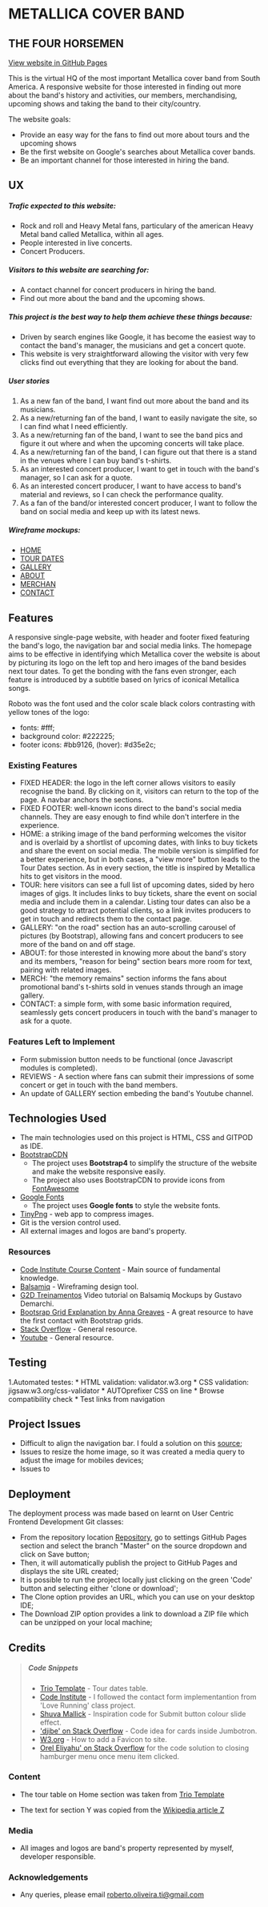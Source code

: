 # METALLICA COVER BAND

## THE FOUR HORSEMEN

[View website in GitHub Pages](https://github.com/t4h-metallicacover-band/t4h)

This is the virtual HQ of the most important Metallica cover band from South America.
A responsive website for those interested in finding out more about the band's history and activities, our members, merchandising, upcoming shows and taking the band to their city/country.  

The website goals:
* Provide an easy way for the fans to find out more about tours and the upcoming shows
* Be the first website on Google's searches about Metallica cover bands.
* Be an important channel for those interested in hiring the band.
 
## UX

##### Trafic expected to this website:
* Rock and roll and Heavy Metal fans, particulary of the american Heavy Metal band called Metallica, within all ages.
* People interested in live concerts.
* Concert Producers. 

##### Visitors to this website are searching for:
* A contact channel for concert producers in hiring the band.
* Find out more about the band and the upcoming shows. 

##### This project is the best way to help them achieve these things because:
* Driven by search engines like Google, it has become the easiest way to contact the band's manager, the musicians and get a concert quote. 
* This website is very straightforward allowing the visitor with very few clicks find out everything that they are looking for about the band.

##### User stories
1. As a new fan of the band, I want find out more about the band and its musicians.
2. As a new/returning fan of the band, I want to easily navigate the site, so I can find what I need efficiently. 
3. As a new/returning fan of the band, I want to see the band pics and figure it out where and when the upcoming concerts will take place. 
4. As a new/returning fan of the band, I can figure out that there is a stand in the venues where I can buy band's t-shirts. 
5. As an interested concert producer, I want to get in touch with the band's manager, so I can ask for a quote.   
6. As an interested concert producer, I want to have access to band's material and reviews, so I can check the performance quality.
7. As a fan of the band/or interested concert producer, I want to follow the band on social media and keep up with its latest news. 

##### Wireframe mockups: 

- <a href="https://github.com/roliveira81/t4h-metallicacover-band/blob/master/assets/docs/wp/home.png" target="_blank">HOME</a>
- <a href="https://github.com/roliveira81/t4h-metallicacover-band/blob/master/assets/docs/wp/tour_dates.png" target="_blank">TOUR DATES</a>
- <a href="https://github.com/roliveira81/t4h-metallicacover-band/blob/master/assets/docs/wp/gallery.png" target="_blank">GALLERY</a>
- <a href="https://github.com/roliveira81/t4h-metallicacover-band/blob/master/assets/docs/wp/about.png" target="_blank">ABOUT</a>
- <a href="https://github.com/roliveira81/t4h-metallicacover-band/blob/master/assets/docs/wp/merchan.png" target="_blank">MERCHAN</a>
- <a href="https://github.com/roliveira81/t4h-metallicacover-band/blob/master/assets/docs/wp/contact.png" target="_blank">CONTACT</a>

## Features

A responsive single-page website, with header and footer fixed featuring the band's logo, the navigation bar and social media links. 
The homepage aims to be effective in identifying which Metallica cover the website is about by picturing its logo on the left top and hero images of the band besides next tour dates.
To get the bonding with the fans even stronger, each feature is introduced by a subtitle based on lyrics of iconical Metallica songs. 

Roboto was the font used and the color scale black colors contrasting with yellow tones of the logo:
* fonts: #fff;
* background color: #222225;
* footer icons: #bb9126, (hover): #d35e2c;

### Existing Features

- FIXED HEADER: the logo in the left corner allows visitors to easily recognise the band. By clicking on it, visitors can return to the top of the page. A navbar anchors the sections. 
- FIXED FOOTER: well-known icons direct to the band's social media channels. They are easy enough to find while don't interfere in the experience.
- HOME: a striking image of the band performing welcomes the visitor and is overlaid by a shortlist of upcoming dates, with links to buy tickets and share the event on social media. The mobile version is simplified for a better experience, but in both cases, a "view more" button leads to the Tour Dates section. As in every section, the title is inspired by Metallica hits to get visitors in the mood.
- TOUR: here visitors can see a full list of upcoming dates, sided by hero images of gigs. It includes links to buy tickets, share the event on social media and include them in a calendar. Listing tour dates can also be a good strategy to attract potential clients, so a link invites producers to get in touch and redirects them to the contact page.
- GALLERY: "on the road" section has an auto-scrolling carousel of pictures (by Bootstrap), allowing fans and concert producers to see more of the band on and off stage.
- ABOUT: for those interested in knowing more about the band's story and its members, "reason for being" section bears more room for text, pairing with related images.
- MERCH:  "the memory remains" section informs the fans about promotional band's t-shirts sold in venues stands through an image gallery.
- CONTACT: a simple form, with some basic information required, seamlessly gets concert producers in touch with the band's manager to ask for a quote.

### Features Left to Implement

- Form submission button needs to be functional (once Javascript modules is completed).
- REVIEWS - A section where fans can submit their impressions of some concert or get in touch with the band members.
- An update of GALLERY section embeding the band's Youtube channel. 

## Technologies Used

- The main technologies used on this project is HTML, CSS and GITPOD as IDE.
- [BootstrapCDN](https://www.bootstrapcdn.com/)
    - The project uses **Bootstrap4** to simplify the structure of the website and make the website responsive easily.
    - The project also uses BootstrapCDN to provide icons from [FontAwesome](https://www.bootstrapcdn.com/fontawesome/)
- [Google Fonts](https://fonts.google.com/)
    - The project uses **Google fonts** to style the website fonts.    
- [TinyPng](https://www.tinypng.com/) - web app to compress images.
- Git is the version control used.
- All external images and logos are band's property.

### Resources

- [Code Institute Course Content](https://courses.codeinstitute.net/) - Main source of fundamental knowledge.
- [Balsamiq](https://balsamiq.com/wireframes/) - Wireframing design tool.
- [G2D Treinamentos](https://https://www.youtube.com/playlist?list=PLqTgVMDu7ABjsut7WHi2gaql373fJYgQv) Video tutorial on Balsamiq Mockups by Gustavo Demarchi.
- [Bootsrap Grid Explanation by Anna Greaves](https://ajgreaves.github.io/bootstrap-grid-demo/) - A great resource to have the first contact with Bootstrap grids.
- [Stack Overflow](https://stackoverflow.com/) - General resource.
- [Youtube](https://www.youtube.com/) - General resource.

## Testing

1.Automated testes:
	* HTML validation: validator.w3.org
	* CSS validation: jigsaw.w3.org/css-validator
	* AUTOprefixer CSS on line
	* Browse compatibility check
	* Test links from navigation	

## Project Issues

- Difficult to align the navigation bar. I fould a solution on this [source](https://www.codexworld.com/bootstrap-navbar-center-align-menu-text/);
- Issues to resize the home image, so it was created a media query to adjust the image for mobiles devices;
- Issues to 

## Deployment

The deployment process was made based on learnt on User Centric Frontend Development Git classes:
- From the repository location [Repository](https://github.com/roliveira81/t4h-metallicacover-band), go to settings GitHub Pages section and select the branch "Master" on the source dropdown and click on Save button; 
- Then, it will automatically publish the project to GitHub Pages and displays the site URL created;
- It is possible to run the project locally just clicking on the green 'Code' button and selecting either 'clone or download';
- The Clone option provides an URL, which you can use on your desktop IDE;
- The Download ZIP option provides a link to download a ZIP file which can be unzipped on your local machine;

## Credits

> ##### Code Snippets
>
> - [Trio Template](https://trio.progressionstudios.com/) - Tour dates table.
> - [Code Institute](https://codeinstitute.net/) - I followed the contact form implementantion from 'Love Running' class project.
> - [Shuva Mallick](https://jsfiddle.net/shuvamallick/3o0h5oka/) - Inspiration code for Submit button colour slide effect.
> - ['djibe' on Stack Overflow](https://stackoverflow.com/questions/35868756/how-to-make-bootstrap-4-cards-the-same-height-in-card-columns) - Code idea for cards inside Jumbotron.
> - [W3.org](https://www.w3.org/2005/10/howto-favicon) - How to add a Favicon to site.
> - [Orel Eliyahu' on Stack Overflow](https://stackoverflow.com/questions/36405991/bootstrap-toggle-menu-on-one-page-site-does-not-uncollapse-when-clicked) for the code solution to closing hamburger menu once menu item clicked.


### Content
- The tour table on Home section was taken from [Trio Template](https://trio.progressionstudios.com/)

- The text for section Y was copied from the [Wikipedia article Z](https://en.wikipedia.org/wiki/Z)

### Media
- All images and logos are band's property represented by myself, developer responsible.

### Acknowledgements

- Any queries, please email roberto.oliveira.ti@gmail.com